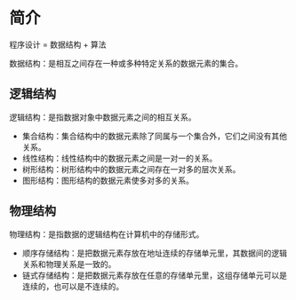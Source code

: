 # 简介

程序设计 = 数据结构 + 算法

数据结构：是相互之间存在一种或多种特定关系的数据元素的集合。

## 逻辑结构

逻辑结构：是指数据对象中数据元素之间的相互关系。

* 集合结构：集合结构中的数据元素除了同属与一个集合外，它们之间没有其他关系。
* 线性结构：线性结构中的数据元素之间是一对一的关系。
* 树形结构：树形结构中的数据元素之间存在一对多的层次关系。
* 图形结构：图形结构的数据元素使多对多的关系。

## 物理结构

物理结构：是指数据的逻辑结构在计算机中的存储形式。

* 顺序存储结构：是把数据元素存放在地址连续的存储单元里，其数据间的逻辑关系和物理关系是一致的。
* 链式存储结构：是把数据元素存放在任意的存储单元里，这组存储单元可以是连续的，也可以是不连续的。